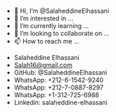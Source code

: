 - 👋 Hi, I’m @SalaheddineElhassani
- 👀 I’m interested in ...
- 🌱 I’m currently learning ...
- 💞️ I’m looking to collaborate on ...
- 📫 How to reach me ...

<!---
SalaheddineElhassani/SalaheddineElhassani is a ✨ special ✨ repository because its `README.md` (this file) appears on your GitHub profile.
You can click the Preview link to take a look at your changes.
--->

- Salaheddine Elhassani
- Salah16@gmail.com
- GitHub: @SalaheddineElhassani
- WhatsApp: +212-6-1542-9240
- WhatsApp: +212-7-0887-8297
- WhatsApp: +1-312-725-6988
- Linkedin: salaheddine-elhassani
